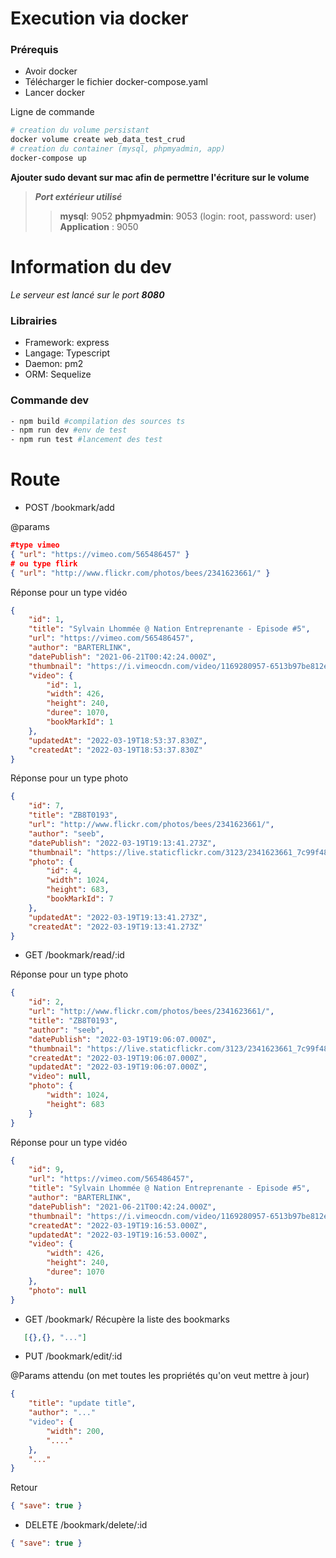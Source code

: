 # Execution via docker
 ### Prérequis
 - Avoir docker
- Télécharger le fichier docker-compose.yaml
- Lancer docker

 Ligne de commande
 ```bash
 # creation du volume persistant
 docker volume create web_data_test_crud
 # creation du container (mysql, phpmyadmin, app)
 docker-compose up
```
**Ajouter sudo devant sur mac afin de permettre l'écriture sur le volume**

>***Port extérieur utilisé***
>>**mysql**: 9052
**phpmyadmin**: 9053 (login: root, password: user)
**Application** : 9050


# Information du dev
*Le serveur est lancé sur le port **8080***

### Librairies
- Framework: express
- Langage: Typescript
- Daemon: pm2
- ORM: Sequelize
  

### Commande dev
 ```bash
- npm build #compilation des sources ts
- npm run dev #env de test
- npm run test #lancement des test
 ```
# Route

- POST /bookmark/add

@params
```json
#type vimeo
{ "url": "https://vimeo.com/565486457" }
# ou type flirk
{ "url": "http://www.flickr.com/photos/bees/2341623661/" }
```

Réponse pour un type  vidéo

```json
{
	"id": 1,
	"title": "Sylvain Lhommée @ Nation Entreprenante - Episode #5",
	"url": "https://vimeo.com/565486457",
	"author": "BARTERLINK",
	"datePublish": "2021-06-21T00:42:24.000Z",
	"thumbnail": "https://i.vimeocdn.com/video/1169280957-6513b97be812eac51f6ba090b2f34ab5a63bfc220076c0118950fcf4c227fdce-d_295x166",
	"video": {
		"id": 1,
		"width": 426,
		"height": 240,
		"duree": 1070,
		"bookMarkId": 1
	},
	"updatedAt": "2022-03-19T18:53:37.830Z",
	"createdAt": "2022-03-19T18:53:37.830Z"
}
```

Réponse pour un type  photo
```json
{
	"id": 7,
	"title": "ZB8T0193",
	"url": "http://www.flickr.com/photos/bees/2341623661/",
	"author": "seeb",
	"datePublish": "2022-03-19T19:13:41.273Z",
	"thumbnail": "https://live.staticflickr.com/3123/2341623661_7c99f48bbf_q.jpg",
	"photo": {
		"id": 4,
		"width": 1024,
		"height": 683,
		"bookMarkId": 7
	},
	"updatedAt": "2022-03-19T19:13:41.273Z",
	"createdAt": "2022-03-19T19:13:41.273Z"
}
```

- GET /bookmark/read/:id

Réponse pour un type  photo
```json
{
	"id": 2,
	"url": "http://www.flickr.com/photos/bees/2341623661/",
	"title": "ZB8T0193",
	"author": "seeb",
	"datePublish": "2022-03-19T19:06:07.000Z",
	"thumbnail": "https://live.staticflickr.com/3123/2341623661_7c99f48bbf_q.jpg",
	"createdAt": "2022-03-19T19:06:07.000Z",
	"updatedAt": "2022-03-19T19:06:07.000Z",
	"video": null,
	"photo": {
		"width": 1024,
		"height": 683
	}
}
```

Réponse pour un type  vidéo
```json
{
	"id": 9,
	"url": "https://vimeo.com/565486457",
	"title": "Sylvain Lhommée @ Nation Entreprenante - Episode #5",
	"author": "BARTERLINK",
	"datePublish": "2021-06-21T00:42:24.000Z",
	"thumbnail": "https://i.vimeocdn.com/video/1169280957-6513b97be812eac51f6ba090b2f34ab5a63bfc220076c0118950fcf4c227fdce-d_295x166",
	"createdAt": "2022-03-19T19:16:53.000Z",
	"updatedAt": "2022-03-19T19:16:53.000Z",
	"video": {
		"width": 426,
		"height": 240,
		"duree": 1070
	},
	"photo": null
}
```
  
 - GET /bookmark/
 Récupère la liste des bookmarks 
 ```json
	[{},{}, "..."]
 ```

- PUT /bookmark/edit/:id

@Params attendu (on met toutes les propriétés qu'on veut mettre à jour)
```json
{	
	"title": "update title",
	"author": "..."
	"video": {
		"width": 200,
		"...."
	},
	"..."
}
```

Retour 
```json
{ "save": true }
```

- DELETE /bookmark/delete/:id
```json
{ "save": true }
```
